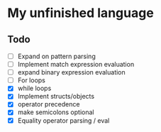 # My unfinished language

## Todo

- [ ] Expand on pattern parsing
- [ ] Implement match expression evaluation
- [ ] expand binary expression evaluation
- [ ] For loops
- [x] while loops
- [x] Implement structs/objects
- [x] operator precedence
- [x] make semicolons optional
- [x] Equality operator parsing / eval
